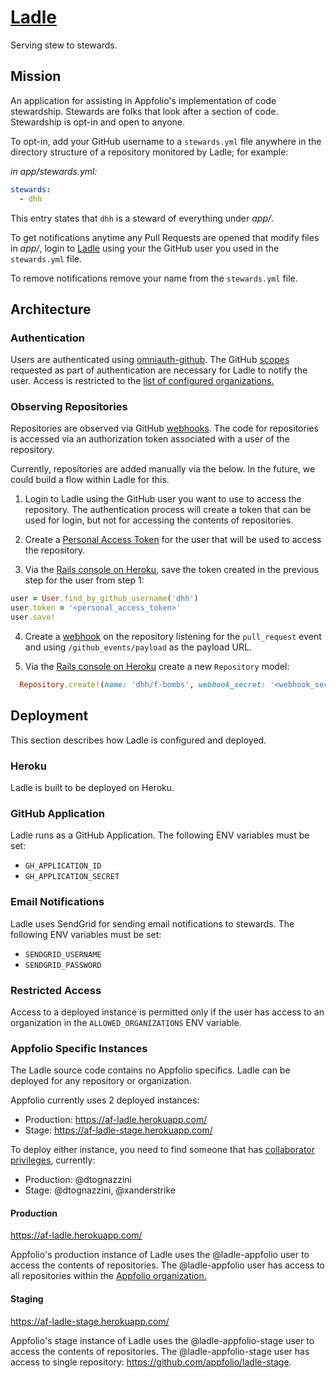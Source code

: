 # [Ladle](https://af-ladle.herokuapp.com/)

Serving stew to stewards.

## Mission

An application for assisting in Appfolio's implementation of code stewardship. Stewards are folks that look after a section of code. Stewardship is opt-in and open to anyone.

To opt-in, add your GitHub username to a `stewards.yml` file anywhere in the directory structure of a repository monitored by Ladle; for example:

  _in app/stewards.yml:_
  ```yaml
  stewards:
    - dhh
  ```

This entry states that `dhh` is a steward of everything under _app/_.

To get notifications anytime any Pull Requests are opened that modify files in _app/_, login to [Ladle](https://af-ladle.herokuapp.com/) using your the GitHub user you used in the `stewards.yml` file.

To remove notifications remove your name from the `stewards.yml` file.

## Architecture

### Authentication

Users are authenticated using [omniauth-github](https://github.com/intridea/omniauth-github). The GitHub [scopes](https://developer.github.com/v3/oauth/#scopes) requested as part of authentication are necessary for Ladle to notify the user. Access is restricted to the [list of configured organizations.](#restricted-access)

### Observing Repositories

Repositories are observed via GitHub [webhooks](https://developer.github.com/v3/repos/hooks/). The code for repositories is accessed via an authorization token associated with a user of the repository. 

Currently, repositories are added manually via the below. In the future, we could build a flow within Ladle for this.

1. Login to Ladle using the GitHub user you want to use to access the repository. The authentication process will create a token that can be used for login, but not for accessing the contents of repositories.

2. Create a [Personal Access Token](https://help.github.com/articles/creating-an-access-token-for-command-line-use/) for the user that will be used to access the repository.

3. Via the [Rails console on Heroku](https://devcenter.heroku.com/articles/getting-started-with-rails4#console), save the token created in the previous step for the user from step 1:

  ```ruby
  user = User.find_by_github_username('dhh')
  user.token = '<personal_access_token>'
  user.save!
  ```
4. Create a [webhook](https://developer.github.com/webhooks/creating/) on the repository listening for the `pull_request` event and using `/github_events/payload` as the payload URL.

5. Via the [Rails console on Heroku](https://devcenter.heroku.com/articles/getting-started-with-rails4#console) create a new `Repository` model:

  ```ruby
    Repository.create!(name: 'dhh/f-bombs', webhook_secret: '<webhook_secret>', user: User.find_by_github_username('dhh'))
  ```

## Deployment

This section describes how Ladle is configured and deployed.

### Heroku

Ladle is built to be deployed on Heroku.

### GitHub Application

Ladle runs as a GitHub Application. The following ENV variables must be set:

  - `GH_APPLICATION_ID`
  - `GH_APPLICATION_SECRET`

### Email Notifications

Ladle uses SendGrid for sending email notifications to stewards. The following ENV variables must be set:

  - `SENDGRID_USERNAME`
  - `SENDGRID_PASSWORD`

### Restricted Access

Access to a deployed instance is permitted only if the user has access to an organization in the `ALLOWED_ORGANIZATIONS` ENV variable.

### Appfolio Specific Instances 

The Ladle source code contains no Appfolio specifics. Ladle can be deployed for any repository or organization.

Appfolio currently uses 2 deployed instances:

  - Production: https://af-ladle.herokuapp.com/
  - Stage: https://af-ladle-stage.herokuapp.com/
  
To deploy either instance, you need to find someone that has [collaborator privileges](https://devcenter.heroku.com/articles/sharing), currently:

  - Production: @dtognazzini
  - Stage: @dtognazzini, @xanderstrike

#### Production
https://af-ladle.herokuapp.com/

Appfolio's production instance of Ladle uses the @ladle-appfolio user to access the contents of repositories. The @ladle-appfolio user has access to all repositories within the [Appfolio organization.](https://github.com/appfolio)

#### Staging
https://af-ladle-stage.herokuapp.com/

Appfolio's stage instance of Ladle uses the @ladle-appfolio-stage user to access the contents of repositories. The @ladle-appfolio-stage user has access to single repository: https://github.com/appfolio/ladle-stage.
